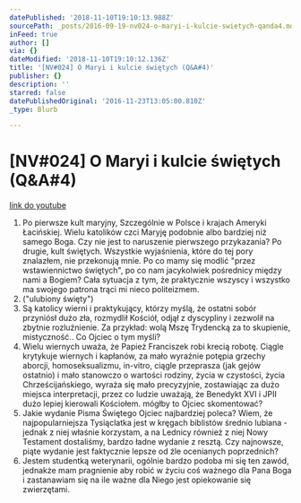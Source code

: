```yaml
---
datePublished: '2018-11-10T19:10:13.988Z'
sourcePath: _posts/2016-09-19-nv024-o-maryi-i-kulcie-swietych-qanda4.md
inFeed: true
author: []
via: {}
dateModified: '2018-11-10T19:10:12.136Z'
title: '[NV#024] O Maryi i kulcie świętych (Q&A#4)'
publisher: {}
description: ''
starred: false
datePublishedOriginal: '2016-11-23T13:05:00.810Z'
_type: Blurb

---
```

# \[NV\#024\] O Maryi i kulcie świętych (Q&A\#4)
[link do youtube][0]

1. Po pierwsze kult maryjny, Szczególnie w Polsce i krajach Ameryki Łacińskiej. Wielu katolików czci Maryję podobnie albo bardziej niż samego Boga. Czy nie jest to naruszenie pierwszego przykazania? Po drugie, kult świętych. Wszystkie wyjaśnienia, które do tej pory znalazłem, nie przekonują mnie. Po co mamy się modlić "przez wstawiennictwo świętych", po co nam jacykolwiek pośrednicy między nami a Bogiem? Cała sytuacja z tym, że praktycznie wszyscy i wszystko ma swojego patrona trąci mi nieco politeizmem.
2. ("ulubiony święty")
3. Są katolicy wierni i praktykujący, którzy myślą, że ostatni sobór przyniósł dużo zła, rozmydlił Kościół, odjął z dyscypliny i zezwolił na zbytnie rozluźnienie. Za przykład: wolą Mszę Trydencką za to skupienie, mistyczność.. Co Ojciec o tym myśli?
4. Wielu wiernych uważa, że Papież Franciszek robi krecią robotę. Ciągle krytykuje wiernych i kapłanów, za mało wyraźnie potępia grzechy aborcji, homoseksualizmu, in-vitro, ciągle przeprasza (jak gejów ostatnio) i mało stanowczo o wartości rodziny, życia w czystości, życia Chrześcijańskiego, wyraża się mało precyzyjnie, zostawiając za dużo miejsca interpretacji, przez co ludzie uważają, że Benedykt XVI i JPII dużo lepiej kierowali Kościołem. mógłby to Ojciec skomentować?
5. Jakie wydanie Pisma Świętego Ojciec najbardziej poleca? Wiem, że najpopularniejsza Tysiąclatka jest w kręgach biblistów średnio lubiana - jednak z niej właśnie korzystam, a na Lednicy również z niej Nowy Testament dostaliśmy, bardzo ładne wydanie z resztą. Czy najnowsze, piąte wydanie jest faktycznie lepsze od źle ocenianych poprzednich?
6. Jestem studentką weterynarii, ogólnie bardzo podoba mi się ten zawód, jednakże mam pragnienie aby robić w życiu coś ważnego dla Pana Boga i zastanawiam się na ile ważne dla Niego jest opiekowanie się zwierzętami.

[0]: https://www.youtube.com/watch?v=a84MjNYNLJM